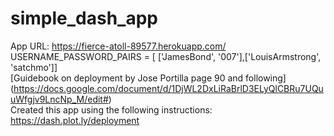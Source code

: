 # simple_dash_app

App URL: https://fierce-atoll-89577.herokuapp.com/  
USERNAME_PASSWORD_PAIRS = [ ['JamesBond', '007'],['LouisArmstrong', 'satchmo']]  
[Guidebook on deployment by Jose Portilla page 90 and following]  (https://docs.google.com/document/d/1DjWL2DxLiRaBrlD3ELyQlCBRu7UQuuWfgjv9LncNp_M/edit#)  
Created this app using the following instructions: https://dash.plot.ly/deployment  
